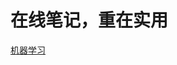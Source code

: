 # 在线笔记，重在实用

[机器学习](https://github.com/chenshangjin/notes-online/blob/main/machine-learning/machine-learning.md)
